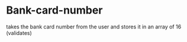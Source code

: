 # Bank-card-number
takes the bank card number from the user and stores it in an array of 16 (validates)

